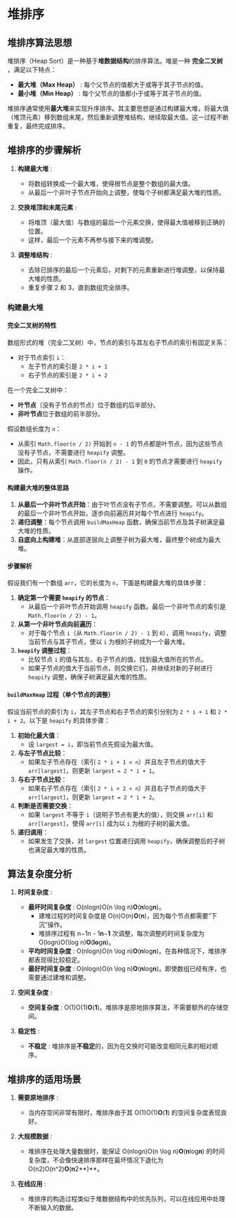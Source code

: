 # 堆排序

## 堆排序算法思想

堆排序（Heap Sort）是一种基于**堆数据结构**的排序算法。堆是一种 **完全二叉树** ，满足以下特点：

* **最大堆（Max Heap）** : 每个父节点的值都大于或等于其子节点的值。
* **最小堆（Min Heap）** : 每个父节点的值都小于或等于其子节点的值。

堆排序通常使用**最大堆**来实现升序排序。其主要思想是通过构建最大堆，将最大值（堆顶元素）移到数组末尾，然后重新调整堆结构，继续取最大值。这一过程不断重复，最终完成排序。

## 堆排序的步骤解析

1. **构建最大堆** :

   * 将数组转换成一个最大堆，使得根节点是整个数组的最大值。
   * 从最后一个非叶子节点开始向上调整，使每个子树都满足最大堆的性质。
2. **交换堆顶和末尾元素** :

   * 将堆顶（最大值）与数组的最后一个元素交换，使得最大值被移到正确的位置。
   * 这样，最后一个元素不再参与接下来的堆调整。
3. **调整堆结构** :

   * 去除已排序的最后一个元素后，对剩下的元素重新进行堆调整，以保持最大堆的性质。
   * 重复步骤 2 和 3，直到数组完全排序。

### 构建最大堆

#### 完全二叉树的特性

数组形式的堆（完全二叉树）中，节点的索引与其左右子节点的索引有固定关系：

- 对于节点索引 `i`：
  - 左子节点的索引是 `2 * i + 1`
  - 右子节点的索引是 `2 * i + 2`

在一个完全二叉树中：

- **叶节点**（没有子节点的节点）位于数组的后半部分。
- **非叶节点**位于数组的前半部分。

假设数组长度为 `n`：

- 从索引 `Math.floor(n / 2)` 开始到 `n - 1` 的节点都是叶节点，因为这些节点没有子节点，不需要进行 `heapify` 调整。
- 因此，只有从索引 `Math.floor(n / 2) - 1` 到 `0` 的节点才需要进行 `heapify` 操作。

#### 构建最大堆的整体思路

1. **从最后一个非叶节点开始**：由于叶节点没有子节点，不需要调整。可以从数组的最后一个非叶节点开始，逐步向前遍历并对每个节点进行 `heapify`。
2. **递归调整**：每个节点调用 `buildMaxHeap` 函数，确保当前节点及其子树满足最大堆的性质。
3. **自底向上构建堆**：从底部逐层向上调整子树为最大堆，最终整个树成为最大堆。

#### 步骤解析

假设我们有一个数组 `arr`，它的长度为 `n`，下面是构建最大堆的具体步骤：

1. **确定第一个需要 `heapify` 的节点**：
   - 从最后一个非叶节点开始调用 `heapify` 函数。最后一个非叶节点的索引是 `Math.floor(n / 2) - 1`。
2. **从第一个非叶节点向前遍历**：
   - 对于每个节点 `i`（从 `Math.floor(n / 2) - 1` 到 `0`），调用 `heapify`，调整当前节点与其子节点，使以 `i` 为根的子树成为一个最大堆。
3. **`heapify` 调整过程**：
   - 比较节点 `i` 的值与其左、右子节点的值，找到最大值所在的节点。
   - 如果子节点的值大于当前节点，则交换它们，并继续对新的子树进行 `heapify` 调整，确保子树满足最大堆的性质。

#### `buildMaxHeap` 过程（单个节点的调整）

假设当前节点的索引为 `i`，其左子节点和右子节点的索引分别为 `2 * i + 1` 和 `2 * i + 2`。以下是 `heapify` 的具体步骤：

1. **初始化最大值**：
   - 设 `largest = i`，即当前节点先假设为最大值。
2. **与左子节点比较**：
   - 如果左子节点存在（索引 `2 * i + 1 < n`）并且左子节点的值大于 `arr[largest]`，则更新 `largest = 2 * i + 1`。
3. **与右子节点比较**：
   - 如果右子节点存在（索引 `2 * i + 2 < n`）并且右子节点的值大于 `arr[largest]`，则更新 `largest = 2 * i + 2`。
4. **判断是否需要交换**：
   - 如果 `largest` 不等于 `i`（说明子节点有更大的值），则交换 `arr[i]` 和 `arr[largest]`，使得 `arr[i]` 成为以 `i` 为根的子树的最大值。
5. **递归调用**：
   - 如果发生了交换，对 `largest` 位置递归调用 `heapify`，确保调整后的子树也满足最大堆的性质。



## 算法复杂度分析

1. **时间复杂度** :

   * **最坏时间复杂度** : O(nlog⁡n)O(n \log n)**O**(**n**log**n**)。
     * 建堆过程的时间复杂度是 O(n)O(n)**O**(**n**)，因为每个节点都需要“下沉”操作。
     * 堆排序过程有 n−1n - 1**n**−**1** 次调整，每次调整的时间复杂度为 O(log⁡n)O(\log n)**O**(**lo**g**n**)。
   * **平均时间复杂度** : O(nlog⁡n)O(n \log n)**O**(**n**log**n**)。在各种情况下，堆排序都表现得比较稳定。
   * **最好时间复杂度** : O(nlog⁡n)O(n \log n)**O**(**n**log**n**)。即使数组已经有序，也需要通过建堆和调整。
2. **空间复杂度** :

   * **空间复杂度** : O(1)O(1)**O**(**1**)。堆排序是原地排序算法，不需要额外的存储空间。
3. **稳定性** :

   * **不稳定** : 堆排序是**不稳定**的，因为在交换时可能改变相同元素的相对顺序。

## 堆排序的适用场景

1. **需要原地排序** :

   * 当内存空间非常有限时，堆排序由于其 O(1)O(1)**O**(**1**) 的空间复杂度表现良好。
2. **大规模数据** :

   * 堆排序在处理大量数据时，能保证 O(nlog⁡n)O(n \log n)**O**(**n**log**n**) 的时间复杂度，不会像快速排序那样在最坏情况下退化为 O(n2)O(n^2)**O**(**n**2**)**。
3. **在线应用** :

   * 堆排序的构造过程类似于堆数据结构中的优先队列，可以在线应用中处理不断输入的数据。

